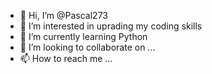 - 👋 Hi, I’m @Pascal273
- 👀 I’m interested in uprading my coding skills
- 🌱 I’m currently learning Python
- 💞️ I’m looking to collaborate on ...
- 📫 How to reach me ...

<!---
Pascal273/Pascal273 is a ✨ special ✨ repository because its `README.md` (this file) appears on your GitHub profile.
You can click the Preview link to take a look at your changes.
--->

